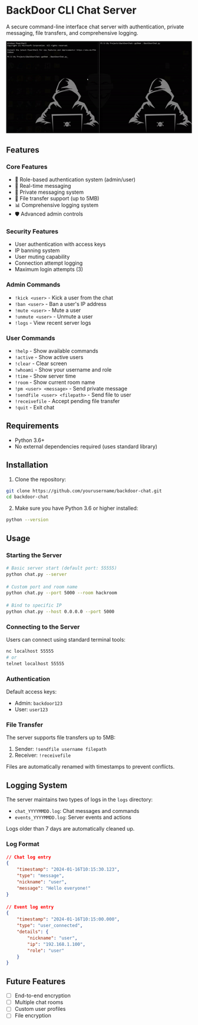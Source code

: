 # BackDoor CLI Chat Server

A secure command-line interface chat server with authentication, private messaging, file transfers, and comprehensive logging.

![BackDoor Chat Demo](demo.gif)

## Features

### Core Features
- 🔐 Role-based authentication system (admin/user)
- 💬 Real-time messaging
- 📝 Private messaging system
- 📁 File transfer support (up to 5MB)
- 📊 Comprehensive logging system
- 🛡️ Advanced admin controls

### Security Features
- User authentication with access keys
- IP banning system
- User muting capability
- Connection attempt logging
- Maximum login attempts (3)

### Admin Commands
- `!kick <user>` - Kick a user from the chat
- `!ban <user>` - Ban a user's IP address
- `!mute <user>` - Mute a user
- `!unmute <user>` - Unmute a user
- `!logs` - View recent server logs

### User Commands
- `!help` - Show available commands
- `!active` - Show active users
- `!clear` - Clear screen
- `!whoami` - Show your username and role
- `!time` - Show server time
- `!room` - Show current room name
- `!pm <user> <message>` - Send private message
- `!sendfile <user> <filepath>` - Send file to user
- `!receivefile` - Accept pending file transfer
- `!quit` - Exit chat

## Requirements

- Python 3.6+
- No external dependencies required (uses standard library)

## Installation

1. Clone the repository:
```bash
git clone https://github.com/yourusername/backdoor-chat.git
cd backdoor-chat
```

2. Make sure you have Python 3.6 or higher installed:
```bash
python --version
```

## Usage

### Starting the Server

```bash
# Basic server start (default port: 55555)
python chat.py --server

# Custom port and room name
python chat.py --port 5000 --room hackroom

# Bind to specific IP
python chat.py --host 0.0.0.0 --port 5000
```

### Connecting to the Server

Users can connect using standard terminal tools:
```bash
nc localhost 55555
# or
telnet localhost 55555
```

### Authentication

Default access keys:
- Admin: `backdoor123`
- User: `user123`

### File Transfer

The server supports file transfers up to 5MB:
1. Sender: `!sendfile username filepath`
2. Receiver: `!receivefile`

Files are automatically renamed with timestamps to prevent conflicts.

## Logging System

The server maintains two types of logs in the `logs` directory:
- `chat_YYYYMMDD.log`: Chat messages and commands
- `events_YYYYMMDD.log`: Server events and actions

Logs older than 7 days are automatically cleaned up.

### Log Format
```json
// Chat log entry
{
    "timestamp": "2024-01-16T10:15:30.123",
    "type": "message",
    "nickname": "user",
    "message": "Hello everyone!"
}

// Event log entry
{
    "timestamp": "2024-01-16T10:15:00.000",
    "type": "user_connected",
    "details": {
        "nickname": "user",
        "ip": "192.168.1.100",
        "role": "user"
    }
}
```


## Future Features

- [ ] End-to-end encryption
- [ ] Multiple chat rooms
- [ ] Custom user profiles
- [ ] File encryption

